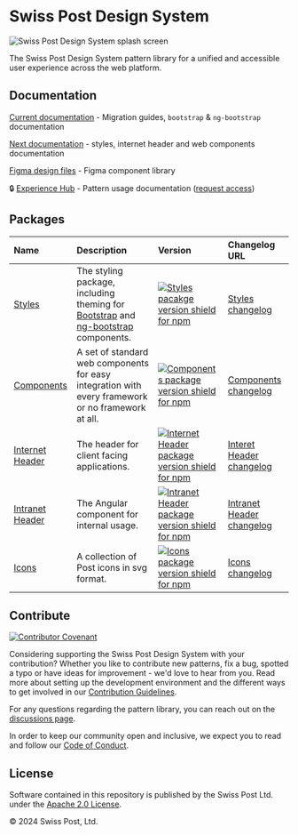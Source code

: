 # Swiss Post Design System

![Swiss Post Design System splash screen](https://github.com/swisspost/design-system/assets/1659006/e58acc52-3e6a-47b3-84b5-0726250ec225)

The Swiss Post Design System pattern library for a unified and accessible user experience across the web platform.

## Documentation

[Current documentation](https://design-system.post.ch/#/home) - Migration guides, `bootstrap` & `ng-bootstrap` documentation

[Next documentation](https://next.design-system.post.ch/?path=/docs/home--docs) - styles, internet header and web components documentation

[Figma design files](https://www.figma.com/file/xZ0IW0MJO0vnFicmrHiKaY/Components-Post?type=design&node-id=3209%3A72270&mode=design&t=jhmGcSqeWq2SgQXT-1) - Figma component library

🔒 [Experience Hub](https://www.experience-hub.ch/document/2803) - Pattern usage documentation ([request access](https://www.experience-hub.ch/request-access/))

## Packages

| Name                                                                                                               | Description                                                                                                                                             | Version                                                                                                                                                                                                                                                  | Changelog URL                                                                 |
| :----------------------------------------------------------------------------------------------------------------- | :------------------------------------------------------------------------------------------------------------------------------------------------------ | :------------------------------------------------------------------------------------------------------------------------------------------------------------------------------------------------------------------------------------------------------- | :---------------------------------------------------------------------------- |
| [Styles](https://next.design-system.post.ch/?path=/docs/getting-started-styles--docs)                              | The styling package, including theming for [Bootstrap](https://getbootstrap.com/) and [ng-bootstrap](https://ng-bootstrap.github.io/#/home) components. | [![Styles pacakge version shield for npm](https://img.shields.io/npm/v/%40swisspost%2Fdesign-system-styles?style=flat-square&logo=npm&label=%20&color=%23fc0)](https://www.npmjs.com/package/@swisspost/design-system-styles)                            | [Styles changelog](/packages/styles/CHANGELOG.md)                             |
| [Components](https://next.design-system.post.ch/?path=/docs/getting-started-components--docs)                      | A set of standard web components for easy integration with every framework or no framework at all.                                                      | [![Components package version shield for npm](https://img.shields.io/npm/v/%40swisspost%2Fdesign-system-components?style=flat-square&logo=npm&label=%20&color=%23fc0)](https://www.npmjs.com/package/@swisspost/design-system-components)                | [Components changelog](/packages/components/CHANGELOG.md)                     |
| [Internet Header](https://next.design-system.post.ch/?path=/docs/components-internet-header-getting-started--docs) | The header for client facing applications.                                                                                                              | [![Internet Header package version shield for npm](https://img.shields.io/npm/v/%40swisspost%2Finternet-header?style=flat-square&logo=npm&label=%20&color=%23fc0)](https://www.npmjs.com/package/@swisspost/internet-header)                             | [Interet Header changelog](/packages/internet-header/CHANGELOG.md)            |
| [Intranet Header](https://next.design-system.post.ch/?path=/docs/components-intranet-header-getting-started--docs) | The Angular component for internal usage.                                                                                                               | [![Intranet Header package version shield for npm](https://img.shields.io/npm/v/%40swisspost%2Fdesign-system-intranet-header?style=flat-square&logo=npm&label=%20&color=%23fc0)](https://www.npmjs.com/package/@swisspost/design-system-intranet-header) | [Intranet Header changelog](/packages/intranet-header-workspace/CHANGELOG.md) |
| [Icons](https://next.design-system.post.ch/?path=/docs/components-icons-getting-started--docs)                     | A collection of Post icons in svg format.                                                                                                               | [![Icons package version shield for npm](https://img.shields.io/npm/v/%40swisspost%2Fdesign-system-icons?style=flat-square&logo=npm&label=%20&color=%23fc0)](https://www.npmjs.com/package/@swisspost/design-system-icons)                               | [Icons changelog](/packages/icons/CHANGELOG.md)                               |

## Contribute

[![Contributor Covenant](https://img.shields.io/badge/Contributor%20Covenant-2.1-4baaaa.svg)](CODE_OF_CONDUCT.md)

Considering supporting the Swiss Post Design System with your contribution? Whether you like to contribute new patterns, fix a bug, spotted a typo or have ideas for improvement - we'd love to hear from you. Read more about setting up the development environment and the different ways to get involved in our [Contribution Guidelines](/CONTRIBUTING.md).

For any questions regarding the pattern library, you can reach out on the [discussions page](https://github.com/swisspost/design-system/discussions).

In order to keep our community open and inclusive, we expect you to read and follow our [Code of Conduct](/CODE_OF_CONDUCT.md).

## License

Software contained in this repository is published by the Swiss Post Ltd. under the [Apache 2.0 License](./LICENSE).

© 2024 Swiss Post, Ltd.
